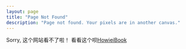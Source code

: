 ```yaml
---
layout: page
title: "Page Not Found"
description: "Page not found. Your pixels are in another canvas."
---  
```


Sorry, 这个网站看不了啦！
看看这个呗[HowieiBook](http://sothislove.com)

<script type="text/javascript">
  var GOOG_FIXURL_LANG = 'en';
  var GOOG_FIXURL_SITE = '{{ site.url }}'
</script>
<script type="text/javascript"
  src="http://linkhelp.clients.google.com/tbproxy/lh/wm/fixurl.js">
</script>